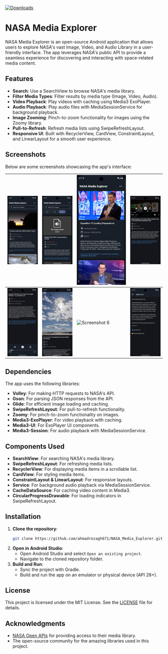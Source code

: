 [![Downloads](https://img.shields.io/github/downloads/ahmadrezagh671/NASA_Media_Explorer/total?logo=googleplay&logoColor=white&label=Download)](https://github.com/ahmadrezagh671/NASA_Media_Explorer/releases)
# NASA Media Explorer

NASA Media Explorer is an open-source Android application that allows users to explore NASA's vast Image, Video, and Audio Library in a user-friendly interface. The app leverages NASA's public API to provide a seamless experience for discovering and interacting with space-related media content.

## Features
- **Search**: Use a SearchView to browse NASA's media library.
- **Filter Media Types**: Filter results by media type (Image, Video, Audio).
- **Video Playback**: Play videos with caching using Media3 ExoPlayer.
- **Audio Playback**: Play audio files with MediaSessionService for background playback.
- **Image Zooming**: Pinch-to-zoom functionality for images using the Zoomy library.
- **Pull-to-Refresh**: Refresh media lists using SwipeRefreshLayout.
- **Responsive UI**: Built with RecyclerView, CardView, ConstraintLayout, and LinearLayout for a smooth user experience.

## Screenshots
Below are some screenshots showcasing the app's interface:

| ![Screenshot 1](Screenshots/14.png) | ![Screenshot 2](Screenshots/15.png) | ![Screenshot 3](Screenshots/16.png) | ![Screenshot 7](Screenshots/17.png) |
|-----------------------------------------|-----------------------------------------|-----------------------------------------|-----------------------------------------|
| ![Screenshot 4](Screenshots/18.png) | ![Screenshot 5](Screenshots/19.png) | ![Screenshot 6](Screenshots/06.png) | ![Screenshot 8](Screenshots/20.png) |

## Dependencies
The app uses the following libraries:
- **Volley**: For making HTTP requests to NASA's API.
- **Gson**: For parsing JSON responses from the API.
- **Glide**: For efficient image loading and caching.
- **SwipeRefreshLayout**: For pull-to-refresh functionality.
- **Zoomy**: For pinch-to-zoom functionality on images.
- **Media3-ExoPlayer**: For video playback with caching.
- **Media3-UI**: For ExoPlayer UI components.
- **Media3-Session**: For audio playback with MediaSessionService.

## Components Used
- **SearchView**: For searching NASA's media library.
- **SwipeRefreshLayout**: For refreshing media lists.
- **RecyclerView**: For displaying media items in a scrollable list.
- **CardView**: For styling media items.
- **ConstraintLayout & LinearLayout**: For responsive layouts.
- **Service**: For background audio playback via MediaSessionService.
- **CacheDataSource**: For caching video content in Media3.
- **CircularProgressDrawable**: For loading indicators in SwipeRefreshLayout.

## Installation
1. **Clone the repository**:
   ```bash
   git clone https://github.com/ahmadrezagh671/NASA_Media_Explorer.git
   ```
2. **Open in Android Studio**:
   - Open Android Studio and select `Open an existing project`.
   - Navigate to the cloned repository folder.
3. **Build and Run**:
   - Sync the project with Gradle.
   - Build and run the app on an emulator or physical device (API 28+).

## License
This project is licensed under the MIT License. See the [LICENSE](LICENSE) file for details.

## Acknowledgments
- [NASA Open APIs](https://api.nasa.gov/) for providing access to their media library.
- The open-source community for the amazing libraries used in this project.
